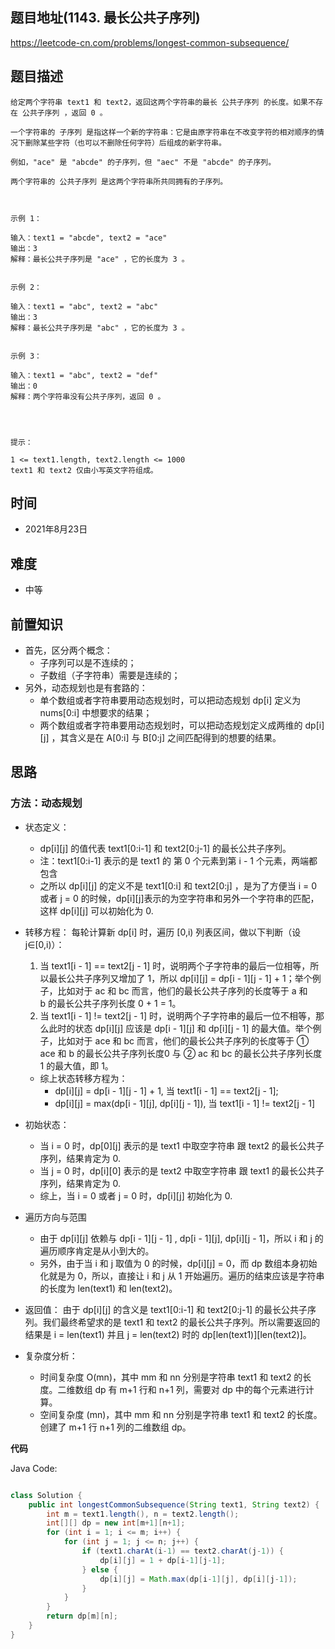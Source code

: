 
## 题目地址(1143. 最长公共子序列)

https://leetcode-cn.com/problems/longest-common-subsequence/

## 题目描述

```
给定两个字符串 text1 和 text2，返回这两个字符串的最长 公共子序列 的长度。如果不存在 公共子序列 ，返回 0 。

一个字符串的 子序列 是指这样一个新的字符串：它是由原字符串在不改变字符的相对顺序的情况下删除某些字符（也可以不删除任何字符）后组成的新字符串。

例如，"ace" 是 "abcde" 的子序列，但 "aec" 不是 "abcde" 的子序列。

两个字符串的 公共子序列 是这两个字符串所共同拥有的子序列。

 

示例 1：

输入：text1 = "abcde", text2 = "ace" 
输出：3  
解释：最长公共子序列是 "ace" ，它的长度为 3 。


示例 2：

输入：text1 = "abc", text2 = "abc"
输出：3
解释：最长公共子序列是 "abc" ，它的长度为 3 。


示例 3：

输入：text1 = "abc", text2 = "def"
输出：0
解释：两个字符串没有公共子序列，返回 0 。


 

提示：

1 <= text1.length, text2.length <= 1000
text1 和 text2 仅由小写英文字符组成。
```

## 时间

- 2021年8月23日

## 难度

- 中等

## 前置知识
- 首先，区分两个概念：
    - 子序列可以是不连续的；
    - 子数组（子字符串）需要是连续的；
- 另外，动态规划也是有套路的：
    - 单个数组或者字符串要用动态规划时，可以把动态规划 dp[i] 定义为 nums[0:i] 中想要求的结果；
    - 两个数组或者字符串要用动态规划时，可以把动态规划定义成两维的 dp[i][j] ，其含义是在 A[0:i] 与 B[0:j] 之间匹配得到的想要的结果。


## 思路

### 方法：动态规划

- 状态定义：
    - dp[i][j] 的值代表 text1[0:i-1] 和 text2[0:j-1] 的最长公共子序列。 
    - 注：text1[0:i-1] 表示的是 text1 的 第 0 个元素到第 i - 1 个元素，两端都包含
    - 之所以 dp[i][j] 的定义不是 text1[0:i] 和 text2[0:j] ，是为了方便当 i = 0 或者 j = 0 的时候，dp[i][j]表示的为空字符串和另外一个字符串的匹配，这样 dp[i][j] 可以初始化为 0.

- 转移方程： 每轮计算新 dp[i] 时，遍历 [0,i) 列表区间，做以下判断（设 j∈[0,i)）：
    1. 当 text1[i - 1] == text2[j - 1] 时，说明两个子字符串的最后一位相等，所以最长公共子序列又增加了 1，所以 dp[i][j] = dp[i - 1][j - 1] + 1；举个例子，比如对于 ac 和 bc 而言，他们的最长公共子序列的长度等于 a 和 b 的最长公共子序列长度 0 + 1 = 1。
    2. 当 text1[i - 1] != text2[j - 1] 时，说明两个子字符串的最后一位不相等，那么此时的状态 dp[i][j] 应该是 dp[i - 1][j] 和 dp[i][j - 1] 的最大值。举个例子，比如对于 ace 和 bc 而言，他们的最长公共子序列的长度等于 ① ace 和 b 的最长公共子序列长度0 与 ② ac 和 bc 的最长公共子序列长度1 的最大值，即 1。
    - 综上状态转移方程为：
        - dp[i][j] = dp[i - 1][j - 1] + 1, 当 text1[i - 1] == text2[j - 1];
        - dp[i][j] = max(dp[i - 1][j], dp[i][j - 1]), 当 text1[i - 1] != text2[j - 1]

- 初始状态：
    - 当 i = 0 时，dp[0][j] 表示的是 text1 中取空字符串 跟 text2 的最长公共子序列，结果肯定为 0.
    - 当 j = 0 时，dp[i][0] 表示的是 text2 中取空字符串 跟 text1 的最长公共子序列，结果肯定为 0.
    - 综上，当 i = 0 或者 j = 0 时，dp[i][j] 初始化为 0.

- 遍历方向与范围
    - 由于 dp[i][j] 依赖与 dp[i - 1][j - 1] , dp[i - 1][j], dp[i][j - 1]，所以 i 和 j 的遍历顺序肯定是从小到大的。
    - 另外，由于当 i 和 j 取值为 0 的时候，dp[i][j] = 0，而 dp 数组本身初始化就是为 0，所以，直接让 i 和 j 从 1 开始遍历。遍历的结束应该是字符串的长度为 len(text1) 和 len(text2)。

- 返回值：
    由于 dp[i][j] 的含义是 text1[0:i-1] 和 text2[0:j-1] 的最长公共子序列。我们最终希望求的是 text1 和 text2 的最长公共子序列。所以需要返回的结果是 i = len(text1) 并且 j = len(text2) 时的 dp[len(text1)][len(text2)]。

- 复杂度分析：
    - 时间复杂度 O(mn)，其中 mm 和 nn 分别是字符串 text1 和 text2 的长度。二维数组 dp 有 m+1 行和 n+1 列，需要对 dp 中的每个元素进行计算。
    - 空间复杂度 (mn)，其中 mm 和 nn 分别是字符串 text1 和 text2 的长度。创建了 m+1 行 n+1 列的二维数组 dp。


**代码**

Java Code:


```java

class Solution {
    public int longestCommonSubsequence(String text1, String text2) {
        int m = text1.length(), n = text2.length();
        int[][] dp = new int[m+1][n+1];
        for (int i = 1; i <= m; i++) {
            for (int j = 1; j <= n; j++) {
                if (text1.charAt(i-1) == text2.charAt(j-1)) {
                    dp[i][j] = 1 + dp[i-1][j-1];
                } else {
                    dp[i][j] = Math.max(dp[i-1][j], dp[i][j-1]);
                }
            }
        }
        return dp[m][n];
    }
}

```

